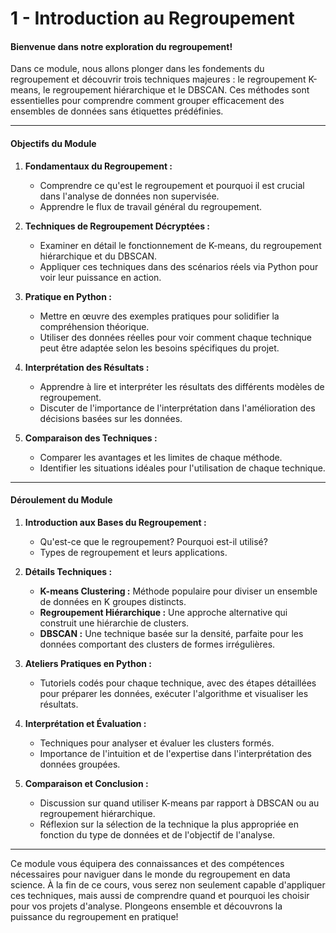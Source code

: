 # 1 -  Introduction au Regroupement

#### Bienvenue dans notre exploration du regroupement!

Dans ce module, nous allons plonger dans les fondements du regroupement et découvrir trois techniques majeures : le regroupement K-means, le regroupement hiérarchique et le DBSCAN. Ces méthodes sont essentielles pour comprendre comment grouper efficacement des ensembles de données sans étiquettes prédéfinies.

---

#### **Objectifs du Module**

1. **Fondamentaux du Regroupement :**
   - Comprendre ce qu'est le regroupement et pourquoi il est crucial dans l'analyse de données non supervisée.
   - Apprendre le flux de travail général du regroupement.

2. **Techniques de Regroupement Décryptées :**
   - Examiner en détail le fonctionnement de K-means, du regroupement hiérarchique et du DBSCAN.
   - Appliquer ces techniques dans des scénarios réels via Python pour voir leur puissance en action.

3. **Pratique en Python :**
   - Mettre en œuvre des exemples pratiques pour solidifier la compréhension théorique.
   - Utiliser des données réelles pour voir comment chaque technique peut être adaptée selon les besoins spécifiques du projet.

4. **Interprétation des Résultats :**
   - Apprendre à lire et interpréter les résultats des différents modèles de regroupement.
   - Discuter de l'importance de l'interprétation dans l'amélioration des décisions basées sur les données.

5. **Comparaison des Techniques :**
   - Comparer les avantages et les limites de chaque méthode.
   - Identifier les situations idéales pour l'utilisation de chaque technique.

---

#### **Déroulement du Module**

1. **Introduction aux Bases du Regroupement :**
   - Qu'est-ce que le regroupement? Pourquoi est-il utilisé?
   - Types de regroupement et leurs applications.

2. **Détails Techniques :**
   - **K-means Clustering :** Méthode populaire pour diviser un ensemble de données en K groupes distincts.
   - **Regroupement Hiérarchique :** Une approche alternative qui construit une hiérarchie de clusters.
   - **DBSCAN :** Une technique basée sur la densité, parfaite pour les données comportant des clusters de formes irrégulières.

3. **Ateliers Pratiques en Python :**
   - Tutoriels codés pour chaque technique, avec des étapes détaillées pour préparer les données, exécuter l'algorithme et visualiser les résultats.

4. **Interprétation et Évaluation :**
   - Techniques pour analyser et évaluer les clusters formés.
   - Importance de l'intuition et de l'expertise dans l'interprétation des données groupées.

5. **Comparaison et Conclusion :**
   - Discussion sur quand utiliser K-means par rapport à DBSCAN ou au regroupement hiérarchique.
   - Réflexion sur la sélection de la technique la plus appropriée en fonction du type de données et de l'objectif de l'analyse.

---

Ce module vous équipera des connaissances et des compétences nécessaires pour naviguer dans le monde du regroupement en data science. À la fin de ce cours, vous serez non seulement capable d'appliquer ces techniques, mais aussi de comprendre quand et pourquoi les choisir pour vos projets d'analyse. Plongeons ensemble et découvrons la puissance du regroupement en pratique!

